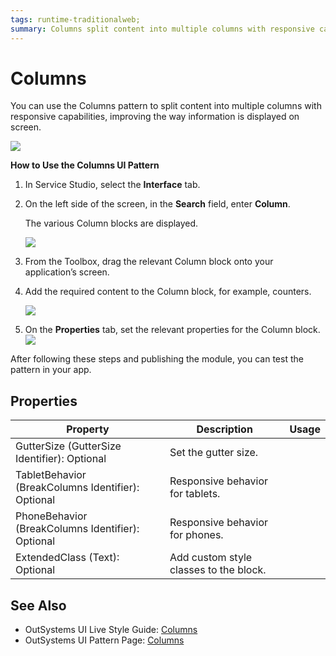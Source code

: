 ```yaml
---
tags: runtime-traditionalweb; 
summary: Columns split content into multiple columns with responsive capabilities to improve the way information is displayed.
---
```


# Columns

You can use the Columns pattern to split content into multiple columns with responsive capabilities, improving the way information is displayed on screen.

 ![](<images/columns-image-4.png>)


**How to Use the Columns UI Pattern**

1. In Service Studio, select the **Interface** tab.

1. On the left side of the screen, in the **Search** field, enter **Column**. 
    
    The various Column blocks are displayed. 

    ![](<images/columns-image-5.png>)

1. From the Toolbox, drag the relevant Column block onto your application’s screen.
1. Add the required content to the Column block, for example, counters.

    ![](<images/columns-image-1.png>)

1. On the **Properties** tab, set the relevant properties for the Column block.
    ![](<images/columns-image-2.png>)

After following these steps and publishing the module, you can test the pattern in your app.
  
## Properties

| **Property** |  **Description** | **Usage**
|---|---|---|
| GutterSize (GutterSize Identifier): Optional | Set the gutter size. | 
| TabletBehavior (BreakColumns Identifier): Optional | Responsive behavior for tablets. 
| PhoneBehavior (BreakColumns Identifier): Optional | Responsive behavior for phones. | 
| ExtendedClass (Text): Optional  |  Add custom style classes to the block. |


## See Also
* OutSystems UI Live Style Guide: [Columns](https://outsystemsui.outsystems.com/WebStyleGuidePreview/Columns2.aspx)
* OutSystems UI Pattern Page: [Columns](https://outsystemsui.outsystems.com/OutSystemsUIWebsite/PatternDetail?PatternId=21)